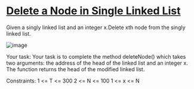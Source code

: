 # [Delete a Node in Single Linked List](https://practice.geeksforgeeks.org/problems/delete-a-node-in-single-linked-list/1?utm_source=gfg&utm_medium=article&utm_campaign=bottom_sticky_on_article)

Given a singly linked list and an integer x.Delete xth node from the singly linked list.


![image](https://user-images.githubusercontent.com/97858274/223093494-8b17b683-3f44-4c18-becd-ae4b95eb4d44.png)

Your task: Your task is to complete the method deleteNode() which takes two arguments: the address of the head of the linked list and an integer x. The function returns the head of the modified linked list.

Constraints:
1 <= T <= 300
2 <= N <= 100
1 <= x <= N



